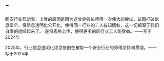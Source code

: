# -
网安行业互助表，上传的原因是因为这曾是各位师傅一次伟大的尝试，试图打破信息堡垒，将信息透明化公开化，使得同一行业的工人有知情权，这一切都源于我们自发的组织起来了。
遂将表格上传，使得更多的同行业工人能受益。——写于2024年

2025年，行业信息透明化理念依旧在被每一个安全行业的师傅坚持和贯彻。——写于2025年

